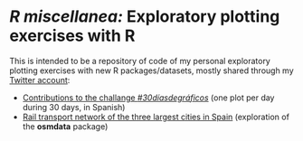 # *R miscellanea:* Exploratory plotting exercises with R

This is intended to be a repository of code of my personal exploratory plotting exercises with new R packages/datasets, mostly shared through my [Twitter account](https://twitter.com/GuillemSalazar):



- [Contributions to the challange *#30díasdegráficos*](https://github.com/GuillemSalazar/desafio_30_dias_de_graficos) (one plot per day during 30 days, in Spanish)
- [Rail transport network of the three largest cities in Spain](./doc/1_osm.md) (exploration of the **osmdata** package)

